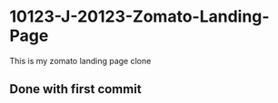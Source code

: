 # 10123-J-20123-Zomato-Landing-Page
This is my zomato landing page clone

## Done with first commit
